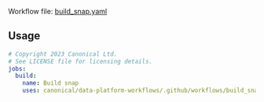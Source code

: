 Workflow file: [build_snap.yaml](build_snap.yaml)

## Usage
```yaml
# Copyright 2023 Canonical Ltd.
# See LICENSE file for licensing details.
jobs:
  build:
    name: Build snap
    uses: canonical/data-platform-workflows/.github/workflows/build_snap.yaml@v0.0.0
```